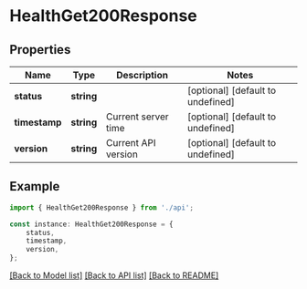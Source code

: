 # HealthGet200Response


## Properties

Name | Type | Description | Notes
------------ | ------------- | ------------- | -------------
**status** | **string** |  | [optional] [default to undefined]
**timestamp** | **string** | Current server time | [optional] [default to undefined]
**version** | **string** | Current API version | [optional] [default to undefined]

## Example

```typescript
import { HealthGet200Response } from './api';

const instance: HealthGet200Response = {
    status,
    timestamp,
    version,
};
```

[[Back to Model list]](../README.md#documentation-for-models) [[Back to API list]](../README.md#documentation-for-api-endpoints) [[Back to README]](../README.md)

